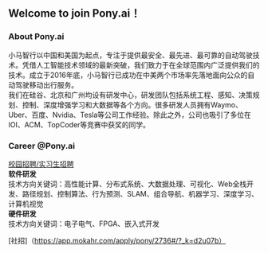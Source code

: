 ## Welcome to join Pony.ai！
### About Pony.ai
小马智行以中国和美国为起点，专注于提供最安全、最先进、最可靠的自动驾驶技术。凭借人工智能技术领域的最新突破，我们致力于在全球范围内广泛提供我们的技术。成立于2016年底，小马智行已成功在中美两个市场率先落地面向公众的自动驾驶移动出行服务。<br>
我们在硅谷、北京和广州均设有研发中心，研发团队包括系统工程、感知、决策规划、控制、深度增强学习和大数据等各个方向。很多研发人员拥有Waymo、Uber、百度、Nvidia、Tesla等公司工作经验。除此之外，公司也吸引了多位在IOI、ACM、TopCoder等竞赛中获奖的同学。

### Career @Pony.ai
[校园招聘/实习生招聘](HTTP://campus.pony.ai) <br>
**软件研发**<br>
技术方向关键词：高性能计算、分布式系统、大数据处理、可视化、Web全栈开发、路径规划、控制算法、行为预测、SLAM、组合导航、机器学习、深度学习、计算机视觉<br>
**硬件研发**<br>
技术方向关键词：电子电气、FPGA、嵌入式开发<br>

[社招]（https://app.mokahr.com/apply/pony/2736#/?_k=d2u07b）


